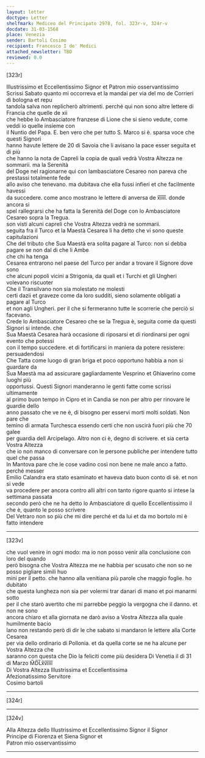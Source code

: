 ```yaml
---
layout: letter
doctype: Letter
shelfmark: Mediceo del Principato 2978, fol. 323r-v, 324r-v
docdate: 31-03-1568
place: Venezia
sender: Bartoli Cosimo
recipient: Francesco I de' Medici
attached_newsletter: TBD
reviewed: 0.0
---
```


[323r]  
  
  
Illustrissimo et Eccellentissimo Signor et Patron mio osservantissimo  
Scrissi Sabato quanto mi occorreva et la mandai per via del mo de Corrieri di bologna et repu  
tandola salva non replicherò altrimenti. perché qui non sono altre lettere di Francia che quelle de xii  
che hebbe lo Ambasciatore franzese di Lione che si sieno vedute, come veddi io quelle insieme con  
il Nuntio del Papa. E. ben vero che per tutto S. Marco si è. sparsa voce che questi Signori  
hanno havute lettere de 20 di Savoia che li avisano la pace esser seguita et di più  
che hanno la nota de Capreli la copia de quali vedrà Vostra Altezza ne sommarii. ma la Serenità  
del Doge nel ragionarne qui con lambasciatore Cesareo non pareva che prestassi totalmente fede  
allo aviso che tenevano. ma dubitava che ella fussi infieri et che facilmente havessi  
da succedere. come anco mostrano le lettere di anversa de x̅i̅i̅i̅i̅. donde ancora si  
spel rallegrarsi che ha fatta la Serenità del Doge con lo Ambasciatore Cesareo sopra la Tregua.  
son visti alcuni capreli che Vostra Altezza vedrà ne sommarii.  
seguita fra il Turco et la Maestà Cesarea li ha detto che vi sono queste capitulazioni  
Che del tributo che Sua Maestà era solita pagare al Turco: non si debba pagare se non dal di che li Ambe  
che chi ha tenga  
Cesarea entrarono nel paese del Turco per andar a trovare il Signore dove sono  
che alcuni popoli vicini a Strigonia, da quali et i Turchi et gli Ungheri volevano riscuoter  
Che il Transilvano non sia molestato ne molesti  
certi dazii et graveze come da loro sudditi, sieno solamente obligati a pagare al Turco  
et non agli Ungheri. per il che si fermeranno tutte le scorrerie che perciò si facevano.  
Crede lo Ambasciatore Cesareo che se la Tregua è, seguita come da questi Signori si intende. che  
Sua Maestà Cesarea harà occasione di riposarsi et di riordinarsi per ogni evento che potessi  
con il tempo succedere. et di fortificarsi in maniera da potere resistere: persuadendosi  
Che Tatta come luogo di gran briga et poco opportuno habbia a non si guardare da  
Sua Maestà ma ad assicurare gagliardamente Vesprino et Ghiaverino come luoghi più  
opportussi. Questi Signori manderanno le genti fatte come scrissi ultimamente  
al primo buon tempo in Cipro et in Candia se non per altro per rinovare le guardie dello  
anno passato che ve ne è, di bisogno per esservi morti molti soldati. Non pare che  
temino di armata Turchesca essendo certi che non uscirà fuori più che 70 galee  
per guardia dell Arcipelago. Altro non ci è, degno di scrivere. et sia certa Vostra Altezza  
che io non manco di conversare con le persone publiche per intendere tutto quel che passa  
In Mantova pare che le cose vadino così non bene ne male anco a fatto. perché messer  
Emilio Calandra era stato esaminato et haveva dato buon conto di sè. et non si vede  
va procedere per ancora contro alli altri con tanto rigore quanto si intese la settimana passata  
secondo però che ne ha detto lo Ambasciatore di quello Eccellentissimo il che è, quanto le posso scrivere  
Del Vetraro non so più che mi dire perché et da lui et da mo bortolo mi è fatto intendere  
  
---  

[323v]  
  
  
che vuol venire in ogni modo: ma io non posso venir alla conclusione con loro del quando  
però bisogna che Vostra Altezza me ne habbia per scusato che non so ne posso pigliare simili huo  
mini per il petto. che hanno alla venitiana più parole che maggio foglie. ho dubitato  
che questa lungheza non sia per volermi trar danari di mano et poi manarmi sotto  
per il che starò avertito che mi parrebbe peggio la vergogna che il danno. et non ne sono  
ancora chiaro et alla giornata ne darò aviso a Vostra Altezza alla quale humilmente bacio  
lano non restando però di dir le che sabato si mandaron le lettere alla Corte Cesarea  
per via dello ordinario di Pollonia. et da quella corte se ne ha alcune per Vostra Altezza che  
saranno con questa che Dio la feliciti come più desidera Di Venetia il dì 31  
di Marzo M̅D̅L̅x̅v̅i̅i̅i̅i̅  
Di Vostra Altezza Illustrissima et Eccellentissima  
Afezionatissimo Servitore  
Cosimo bartoli  
  
---  

[324r]  
  
  
  
---  

[324v]  
  
  
Alla Altezza dello Illustrissimo et Eccellentissimo Signor il Signor  
Principe di Fiorenza et Siena Signor et  
Patron mio osservantissimo  
  
---  

